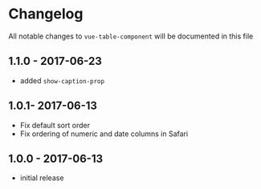 # Changelog

All notable changes to `vue-table-component` will be documented in this file

## 1.1.0 - 2017-06-23
- added `show-caption-prop`

## 1.0.1- 2017-06-13
- Fix default sort order
- Fix ordering of numeric and date columns in Safari

## 1.0.0 - 2017-06-13
- initial release
